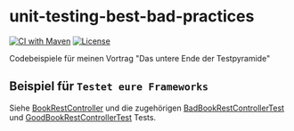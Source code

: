 # unit-testing-best-bad-practices

[![CI with Maven](https://github.com/larmic/unit-testing-best-bad-practices/actions/workflows/maven.yml/badge.svg)](https://github.com/larmic/unit-testing-best-bad-practices/actions/workflows/maven.yml)
[![License](https://img.shields.io/badge/License-Apache%202.0-blue.svg)](https://opensource.org/licenses/Apache-2.0)

Codebeispiele für meinen Vortrag "Das untere Ende der Testpyramide"

## Beispiel für ```Testet eure Frameworks```

Siehe [BookRestController](src/main/kotlin/de/larmic/unittesting/rest/BookRestController.kt) und die 
zugehörigen [BadBookRestControllerTest](src/test/kotlin/de/larmic/unittesting/rest/BadBookRestControllerTest.kt) und
[GoodBookRestControllerTest](src/test/kotlin/de/larmic/unittesting/rest/GoodBookRestControllerTest.kt) Tests.